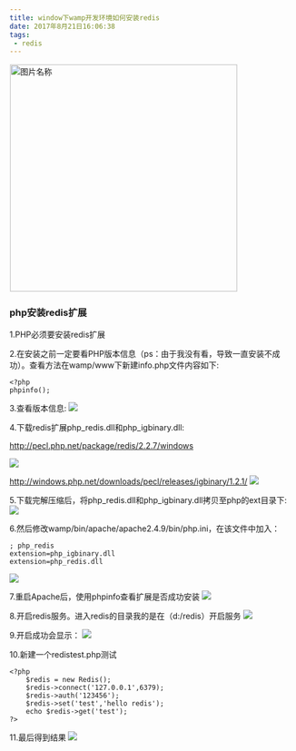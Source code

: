 ```yaml
---
title: window下wamp开发环境如何安装redis
date: 2017年8月21日16:06:38
tags:
 - redis
---
```

<img src="http://otbcgjn6c.bkt.clouddn.com/diary-13.jpg"  width = "400" alt="图片名称" align=center style="border:1px solid  #F6F6F6"/>



### php安装redis扩展
1.PHP必须要安装redis扩展

2.在安装之前一定要看PHP版本信息（ps：由于我没有看，导致一直安装不成功）。查看方法在wamp/www下新建info.php文件内容如下:

```
<?php
phpinfo();

```
3.查看版本信息:
![](http://otbcgjn6c.bkt.clouddn.com/2017-08-21_161536.jpg)

4.下载redis扩展php_redis.dll和php_igbinary.dll:

http://pecl.php.net/package/redis/2.2.7/windows

![](http://otbcgjn6c.bkt.clouddn.com/2017-08-21_161921.jpg)

http://windows.php.net/downloads/pecl/releases/igbinary/1.2.1/
![](http://otbcgjn6c.bkt.clouddn.com/2017-08-21_162003.jpg)

5.下载完解压缩后，将php_redis.dll和php_igbinary.dll拷贝至php的ext目录下:
![](http://otbcgjn6c.bkt.clouddn.com/2017-08-21_162552.jpg)

6.然后修改wamp/bin/apache/apache2.4.9/bin/php.ini，在该文件中加入：

```
; php_redis
extension=php_igbinary.dll
extension=php_redis.dll

```
![](http://otbcgjn6c.bkt.clouddn.com/2017-08-21_162910.jpg)

7.重启Apache后，使用phpinfo查看扩展是否成功安装
![](http://otbcgjn6c.bkt.clouddn.com/2017-08-21_162020.jpg)

8.开启redis服务。进入redis的目录我的是在（d:/redis）开启服务
![](http://otbcgjn6c.bkt.clouddn.com/2017-08-21_165739.jpg)

9.开启成功会显示：
![](http://otbcgjn6c.bkt.clouddn.com/2017-08-21_165912.jpg)

10.新建一个redistest.php测试
```
<?php
    $redis = new Redis();
    $redis->connect('127.0.0.1',6379);
    $redis->auth('123456');
    $redis->set('test','hello redis');
    echo $redis->get('test');
?>

```
11.最后得到结果
![](http://otbcgjn6c.bkt.clouddn.com/2017-08-21_170114.jpg)
